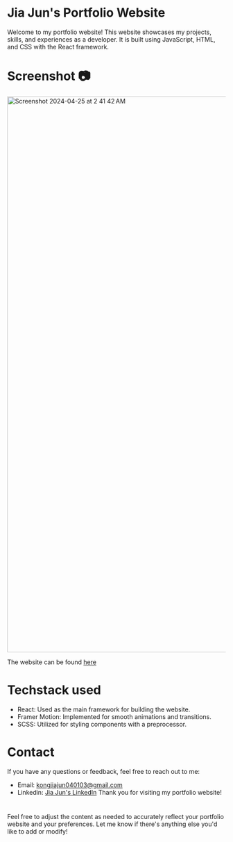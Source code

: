 # Jia Jun's Portfolio Website

Welcome to my portfolio website! This website showcases my projects, skills, and experiences as a developer. It is built using JavaScript, HTML, and CSS with the React framework.

# Screenshot 📷
<img width="1280" alt="Screenshot 2024-04-25 at 2 41 42 AM" src="https://github.com/JIAJUNKK/jiajun-portfolio/assets/69725776/024995b0-8c45-4ce4-b08d-133819c6505f">


The website can be found <a href="https://jiajun-portfolio.vercel.app/">here</a>


# Techstack used
* React: Used as the main framework for building the website.
* Framer Motion: Implemented for smooth animations and transitions.
* SCSS: Utilized for styling components with a preprocessor.

# Contact 
If you have any questions or feedback, feel free to reach out to me: 
* Email: <a href="mailto:kongjiajun040103@gmail.com">kongjiajun040103@gmail.com</a>
* Linkedin: <a href="https://www.linkedin.com/in/jiajunkk/">Jia Jun's LinkedIn</a>
Thank you for visiting my portfolio website!

# 

Feel free to adjust the content as needed to accurately reflect your portfolio website and your preferences. Let me know if there's anything else you'd like to add or modify!
